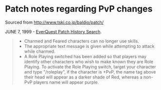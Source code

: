 # Patch notes regarding PvP changes

Sourced from http://www.tski.co.jp/baldio/patch/

JUNE 7, 1999 - [EverQuest Patch History Search](http://www.tski.co.jp/baldio/patch/19990607.html).

> * Charmed and Feared characters can no longer use skills.
> * The appropriate text message is given while attempting to attack while charmed.
> * A Role Playing switched has been added so that players may identify other characters who wish to make known they are Role Playing. To activate the Role Playing switch, target your character and type "/roleplay", if the character is +PvP, the name tag above their head will appear as a darker shade of Red, whereas a non-PvP players name will appear purple.

